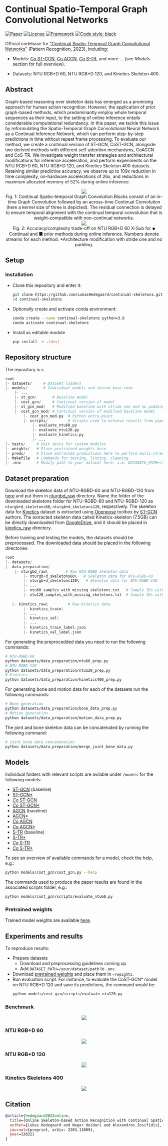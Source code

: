 # Continual Spatio-Temporal Graph Convolutional Networks

[![Paper](http://img.shields.io/badge/paper-arxiv.2203.11009-B31B1B.svg)](https://arxiv.org/abs/2203.11009)
[![License](https://img.shields.io/badge/License-Apache%202.0-blue.svg)](https://opensource.org/licenses/Apache-2.0)
[![Framework](https://img.shields.io/badge/Built_to-Ride-643DD9.svg)](https://github.com/LukasHedegaard/ride)
[![Code style: black](https://img.shields.io/badge/code%20style-black-000000.svg)](https://github.com/psf/black)
<!-- [![codecov](https://codecov.io/gh/LukasHedegaard/continual-skeletons/branch/main/graph/badge.svg?token=GLY73KLV58)](https://codecov.io/gh/LukasHedegaard/continual-skeletons) -->
<!-- [![Conference](http://img.shields.io/badge/AnyConference-year-4b44ce.svg)](https://papers.nips.cc/book/advances-in-neural-information-processing-systems-31-2018) -->

Official codebase for ["Continual Spatio-Temporal Graph Convolutional Networks"](https://arxiv.org/abs/2203.11009) (Pattern Recognition, 2023), including:

- Models: 
[_Co_ ST-GCN](models/cost_gcn/cost_gcn.py),
[_Co_ AGCN](models/coa_gcn/coa_gcn.py),
[_Co_ S-TR](models/cos_tr/cos_tr.py), and more ... (see _Models_ section for full overview).


- Datasets: 
NTU RGB+D 60,
NTU RGB+D 120, and
Kinetics Skeleton 400.


## Abstract
Graph-based reasoning over skeleton data has emerged as a promising approach for human action recognition. However, the application of prior graph-based methods, which predominantly employ whole temporal sequences as their input, to the setting of online inference entails considerable computational redundancy. In this paper, we tackle this issue by reformulating the Spatio-Temporal Graph Convolutional Neural Network as a Continual Inference Network, which can perform step-by-step predictions in time without repeat frame processing. To evaluate our method, we create a continual version of ST-GCN, CoST-GCN, alongside two derived methods with different self-attention mechanisms, CoAGCN and CoS-TR. We investigate weight transfer strategies and architectural modifications for inference acceleration, and perform experiments on the NTU RGB+D 60, NTU RGB+D 120, and Kinetics Skeleton 400 datasets. Retaining similar predictive accuracy, we observe up to 109x reduction in time complexity, on-hardware accelerations of 26x, and reductions in maximum allocated memory of 52% during online inference.


<div align="center">
<img src="figures/cost-gcn-block.svg">
<br>
Fig. 1: Continual Spatio-temporal Graph Convolution Blocks consist of an in-time Graph Convolution followed by an across-time Continual Convolution (here a kernel size of three is depicted). The residual connection is delayed to ensure temporal alignment with the continual temporal convolution that is weight-compatible with non-continual networks.
</div>

<div align="center">
<img src="figures/xsub-acc-vs-flops-log.svg">
<br>
Fig. 2: Accuracy/complexity trade-off on NTU RGB+D 60 X-Sub for ⬥ Continual and ■ prior methods during online inference.
Numbers denote streams for each method.
*Architecture modification with stride one and no padding.
</div>

## Setup
### Installation
- Clone this repository and enter it: 
    ```bash
    git clone https://github.com/LukasHedegaard/continual-skeletons.git
    cd continual-skeletons
    ```
- Optionally create and activate conda environment:
    ```bash
    conda create --name continual-skeletons python=3.8
    conda activate continual-skeletons
    ```
- Install as editable module
    ```bash
    pip install -e .[dev]
    ```


## Repository structure
The repository is s
```python
root
|- datasets/     # Dataset loaders
|- models/       # Individual models and shared base-code
    |- ...
    |- st_gcn/       # Baseline model
    |- cost_gcn/     # Continual version of model
    |- st_gcn_mod/   # Modified baseline with stride one and no padding
    |- cost_gcn_mod/ # Continual version of modified baseline model
        |- cost_gcn_mod.py  # Python entry-point
        |- scripts/         # Scripts used to achieve results from paper. Please run from root.
            |- evaluate_ntu60.py
            |- evaluate_ntu120.py
            |- evaluate_kinetics.py
            |- ...
|- tests/     # Unit tests for custom modules
|- weights/   # Place pretrained weights here
|- preds/     # Place extracted predictions here to perform multi-stream eval
|- Makefile   # Commands for testing, linting, cleaning.
|- .env       # Modify path to your dataset here, i.e. DATASETS_PATH=/my/path
```

## Dataset preparation
Download the skeleton data of NTU-RGBD-60 and NTU-RGBD-120 from [here](https://rose1.ntu.edu.sg/dataset/actionRecognition/) and put them in [nturgbd_raw](datasets/data_preparation/nturgbd_raw) directory.
Name the folder of the downloaded skeletons folder for NTU-RGBD-60 and NTU-RGBD-120 as `nturgb+d_skeletons60`, `nturgb+d_skeletons120`, respectively. 
The skeleton data for [Kinetics](https://arxiv.org/pdf/1705.06950.pdf) dataset is extracted using [Openpose](https://github.com/CMU-Perceptual-Computing-Lab/openpose) toolbox by [ST-GCN](https://github.com/yysijie/st-gcn) authors. 
The extracted skeleton data called Kinetics-skeleton (7.5GB) can be directly downloaded from [GoogleDrive](https://drive.google.com/drive/folders/1SPQ6FmFsjGg3f59uCWfdUWI-5HJM_YhZ), and it should be placed in [kinetics_raw](datasets/data_preparation/kinetics_raw) directory. 

Before training and testing the models, the datasets should be preprocessed. The downloaded data should be placed in the following directories:

```python
root
|- datasets/     
|- data_preparation/       
    |- nturgbd_raw\        # Raw NTU-RGBD skeleton data
        |- nturgb+d_skeletons60\   # Skeleton data for NTU-RGBD-60
        |- nturgb+d_skeletons120\   # Skeleton data for NTU-RGBD-120
        |- ...
        |- ntu60_samples_with_missing_skeletons.txt   # Sample IDs with missing skeletons in NTU-RGBD-60
        |- ntu120_samples_with_missing_skeletons.txt  # Sample IDs with missing skeletons in NTU-RGBD-120
  
   |- kinetics_raw\         # Raw Kinetics data
        |- kinetics_train\
        |- ...
        |- kinetics_val\
        |- ...
        |- kinetics_train_label.json
        |- kinetics_val_label.json

```
For generating the preprocedded data you need to run the following commands: 

```bash
# NTU-RGBD-60
python datasets/data_preparation/ntu60_prep.py 
# NTU-RGBD-120
python datasets/data_preparation/ntu120_prep.py 
# Kinetics
python datasets/data_preparation/kinetics400_prep.py 
```

For generating bone and motion data for each of the datasets run the following commands:
```bash
# Bone generation
python datasets/data_preparation/bone_data_prep.py 
# Motion generation
python datasets/data_preparation/motion_data_prep.py 
```

The joint and bone skeleton data can be concatenated by running the following command: 
```bash
# joint_bone data concatenation
python datasets/data_preparation/merge_joint_bone_data.py 
```


## Models
Individual folders with relevant scripts are avilable under `/models` for the following models:
- [ST-GCN](models/st_gcn/st_gcn.py) (baseline)
- [ST-GCN*](models/st_gcn_mod/st_gcn_mod.py)
- [_Co_ ST-GCN](models/cost_gcn/cost_gcn.py)
- [_Co_ ST-GCN*](models/cost_gcn_mod/cost_gcn_mod.py)
- [AGCN](models/a_gcn/a_gcn.py) (baseline)
- [AGCN*](models/a_gcn_mod/a_gcn_mod.py)
- [_Co_ AGCN](models/coa_gcn/coa_gcn.py)
- [_Co_ AGCN*](models/coa_gcn_mod/coa_gcn_mod.py)
- [S-TR](models/s_tr/s_tr.py) (baseline)
- [S-TR*](models/s_tr_mod/s_tr_mod.py)
- [_Co_ S-TR](models/cos_tr/cos_tr.py)
- [_Co_ S-TR*](models/cos_tr_mod/cos_tr_mod.py)

To see an overview of available commands for a model, check the help, e.g.: 
```bash
python models/cost_gcn/cost_gcn.py --help
```

The commands used to produce the paper results are found in the associated scripts folder, e.g.:
```bash
python models/cost_gcn/scripts/evaluate_ntu60.py
```

### Pretrained weights
Trained model weights are available [here](https://drive.google.com/drive/folders/1m6aV5Zv8tAytvxF6qY4m9nyqlkKv0y72?usp=sharing).


## Experiments and results
To reproduce results:
- Prepare datasets
    - Download and preprocessing guidelines coming up
    - Add `DATASET_PATH=/your/dataset/path` to `.env`.
- Download [pretrained weights](https://drive.google.com/drive/folders/1m6aV5Zv8tAytvxF6qY4m9nyqlkKv0y72) and place them in `~/weights`.
- Run evaluation script. For instance, to evaluate the CoST-GCN* model on NTU RGB+D 120 and save its predictions, the command would be:
    ```bash
    python models/cost_gcn/scripts/evaluate_ntu120.py
    ```

### Benchmark
<div align="center"> <img src="figures/table-2.png"> </div>

### NTU RGB+D 60
<div align="center"> <img src="figures/table-3.png"> </div>

### NTU RGB+D 120
<div align="center"> <img src="figures/table-4.png"> </div>

### Kinetics Skeletons 400
<div align="center"> <img src="figures/table-5.png"> </div>

## Citation

```bibtex
@article{hedegaard2022online,
  title={Online Skeleton-based Action Recognition with Continual Spatio-Temporal Graph Convolutional Networks},
  author={Lukas Hedegaard and Negar Heidari and Alexandros Iosifidis},
  journal={preprint, arXiv: 2203.11009}, 
  year={2022}
}
```
